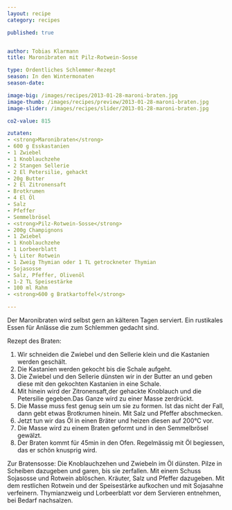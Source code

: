 ```yaml
---
layout: recipe
category: recipes

published: true


author: Tobias Klarmann
title: Maronibraten mit Pilz-Rotwein-Sosse

type: Ordentliches Schlemmer-Rezept
season: In den Wintermonaten
season-date: 

image-big: /images/recipes/2013-01-28-maroni-braten.jpg
image-thumb: /images/recipes/preview/2013-01-28-maroni-braten.jpg
image-slider: /images/recipes/slider/2013-01-28-maroni-braten.jpg

co2-value: 815

zutaten:
- <strong>Maronibraten</strong>
- 600 g Esskastanien
- 1 Zwiebel
- 1 Knoblauchzehe
- 2 Stangen Sellerie
- 2 El Petersilie, gehackt
- 20g Butter
- 2 El Zitronensaft
- Brotkrumen
- 4 El Öl
- Salz
- Pfeffer
- Semmelbrösel
- <strong>Pilz-Rotwein-Sosse</strong>
- 200g Champignons
- 1 Zwiebel
- 1 Knoblauchzehe
- 1 Lorbeerblatt
- ¼ Liter Rotwein
- 1 Zweig Thymian oder 1 TL getrockneter Thymian
- Sojasosse
- Salz, Pfeffer, Olivenöl
- 1-2 TL Speisestärke
- 100 ml Rahm
- <strong>600 g Bratkartoffel</strong>

---
```


Der Maronibraten wird selbst gern an kälteren Tagen serviert. Ein rustikales Essen für Anlässe die zum Schlemmen gedacht sind.

Rezept des Braten:
1. Wir schneiden die Zwiebel und den Sellerie klein und die Kastanien werden geschält.
2. Die Kastanien werden gekocht bis die Schale aufgeht.
3. Die Zwiebel und den Sellerie dünsten wir in der Butter an und geben diese mit den gekochten Kastanien in eine Schale.
4. Mit hinein wird der Zitronensaft,der gehackte Knoblauch und die Petersilie gegeben.Das Ganze wird zu einer Masse zerdrückt.
5. Die Masse muss fest genug sein um sie zu formen. Ist das nicht der Fall, dann gebt etwas Brotkrumen hinein. Mit Salz und Pfeffer abschmecken.
6. Jetzt tun wir das Öl in einen Bräter und heizen diesen auf 200°C vor.
7. Die Masse wird zu einem Braten geformt und in den Semmelbrösel gewälzt.
8. Der Braten kommt für 45min in den Ofen. Regelmässig mit Öl begiessen, das er schön knusprig wird.

Zur Bratensosse:
Die Knoblauchzehen und Zwiebeln im Öl dünsten. Pilze in Scheiben dazugeben und garen, bis sie zerfallen. Mit einem Schuss Sojasosse und Rotwein ablöschen. Kräuter, Salz und Pfeffer dazugeben. Mit dem restlichen Rotwein und der Speisestärke aufkochen und mit Sojasahne verfeinern. Thymianzweig und Lorbeerblatt vor dem Servieren entnehmen, bei Bedarf nachsalzen.
